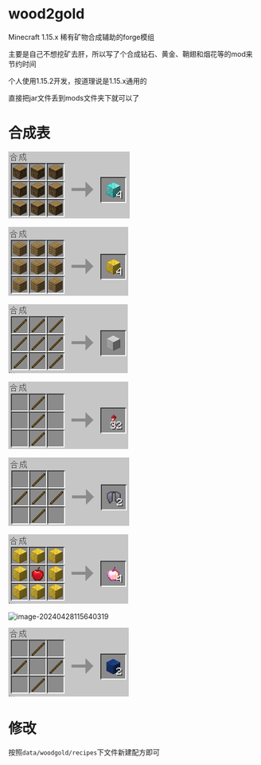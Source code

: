 # wood2gold

Minecraft 1.15.x 稀有矿物合成辅助的forge模组

主要是自己不想挖矿去肝，所以写了个合成钻石、黄金、鞘翅和烟花等的mod来节约时间

个人使用1.15.2开发，按道理说是1.15.x通用的

直接把jar文件丢到mods文件夹下就可以了

# 合成表

![image-20240428115408830](./README.assets/image-20240428115408830.png)

![image-20240428115422804](./README.assets/image-20240428115422804.png)

![image-20240428115727854](./README.assets/image-20240428115727854.png)

![image-20240428115442582](./README.assets/image-20240428115442582.png)

![image-20240428115457665](./README.assets/image-20240428115457665.png)

![image-20240428115535023](./README.assets/image-20240428115535023.png)

![image-20240428115640319](./README.assets/image-20240428115640319.png)

![image-20240428115703458](./README.assets/image-20240428115703458.png)

# 修改

按照`data/woodgold/recipes`下文件新建配方即可